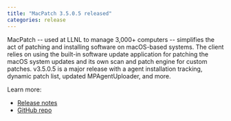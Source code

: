 ```yaml
---
title: "MacPatch 3.5.0.5 released"
categories: release
---
```


MacPatch -- used at LLNL to manage 3,000+ computers -- simplifies the act of patching and installing software on macOS-based systems. The client relies on using the built-in software update application for patching the macOS system updates and its own scan and patch engine for custom patches. v3.5.0.5 is a major release with a agent installation tracking, dynamic patch list, updated MPAgentUploader, and more.

Learn more:
- [Release notes](https://github.com/LLNL/MacPatch/releases/tag/3.5.0.5)
- [GitHub repo](https://github.com/llnl/macpatch)
